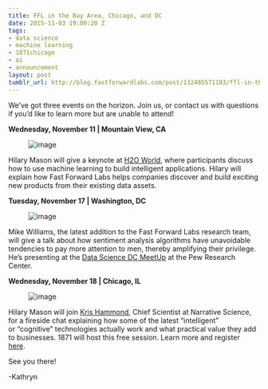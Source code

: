 ```yaml
---
title: FFL in the Bay Area, Chicago, and DC
date: 2015-11-03 19:00:20 Z
tags:
- data science
- machine learning
- 1871chicago
- ai
- announcement
layout: post
tumblr_url: http://blog.fastforwardlabs.com/post/132485571183/ffl-in-the-bay-area-chicago-and-dc
---
```


<p>We’ve got three events on the horizon. Join us, or contact us with questions if you’d like to learn more but are unable to attend!</p><p><b>Wednesday, November 11 | Mountain View, CA </b></p><figure data-orig-height="54" data-orig-width="206"><img src="http://68.media.tumblr.com/7b47603c9a4f30fd1cc6ec481edeb6ef/tumblr_inline_nx961zpshy1ta78fg_540.png" data-orig-height="54" data-orig-width="206" alt="image"/></figure><p>Hilary Mason will give a keynote at <a href="http://h2oworld.h2o.ai/index.html">H2O World</a>, where participants discuss how to use machine learning to build intelligent applications. Hilary will explain how Fast Forward Labs helps companies discover and build exciting new products from their existing data assets. </p><p><b>Tuesday, November 17 | Washington, DC</b></p><figure data-orig-height="175" data-orig-width="194"><img src="http://68.media.tumblr.com/0ad491f7e648426d425f9b786e448b56/tumblr_inline_nx95u9FMzs1ta78fg_540.png" data-orig-height="175" data-orig-width="194" alt="image"/></figure><p>Mike Williams, the latest addition to the Fast Forward Labs research team, will give a talk about how sentiment analysis algorithms have unavoidable tendencies to pay more attention to men, thereby amplifying their privilege. He’s presenting at the <a href="http://www.meetup.com/Data-Science-DC/events/226358392/">Data Science DC MeetUp</a> at the Pew Research Center. </p><p><b>Wednesday, November 18 | Chicago, IL </b></p><figure class="tmblr-full" data-orig-height="136" data-orig-width="586"><img src="http://68.media.tumblr.com/c9c72b3fe440442ba7cf9e27cfea2f9e/tumblr_inline_nx954t5Jfv1ta78fg_540.png" data-orig-height="136" data-orig-width="586" alt="image"/></figure><p>Hilary Mason will join <a href="https://www.narrativescience.com/kris-hammond">Kris Hammond</a>, Chief Scientist at Narrative Science, for a fireside chat explaining how some of the latest “intelligent” or “cognitive” technologies actually work and what practical value they add to businesses. 1871 will host this free session. Learn more and register <a href="https://www.eventbrite.com/e/technology-explained-tickets-19047620947">here</a>. </p><p>See you there!</p><p>-Kathryn</p>
